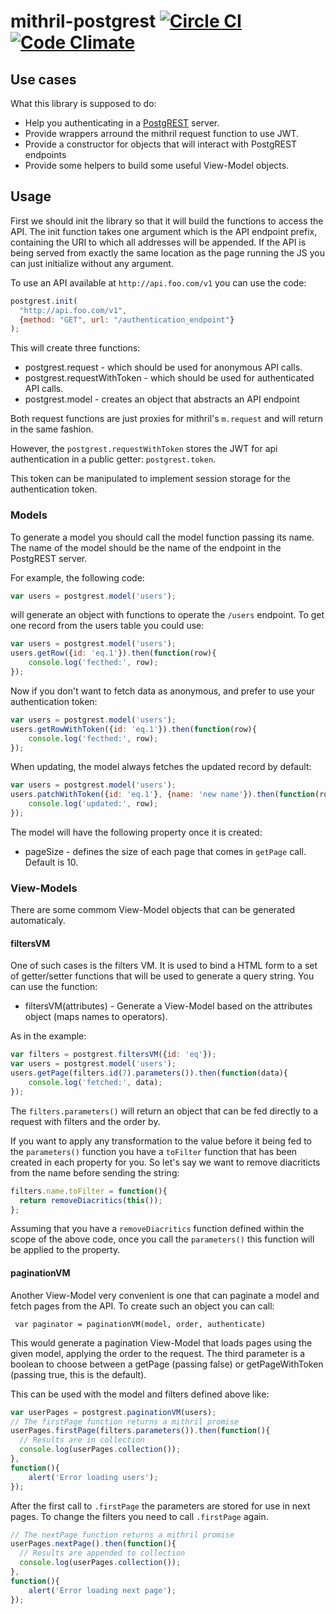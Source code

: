 # mithril-postgrest [![Circle CI](https://circleci.com/gh/catarse/mithril-postgrest/tree/master.svg?style=svg)](https://circleci.com/gh/catarse/mithril-postgrest/tree/master) [![Code Climate](https://codeclimate.com/github/catarse/mithril-postgrest/badges/gpa.svg)](https://codeclimate.com/github/catarse/mithril-postgrest)

## Use cases
What this library is supposed to do:

  * Help you authenticating in a [PostgREST](https://github.com/begriffs/postgrest) server.
  * Provide wrappers arround the mithril request function to use JWT.
  * Provide a constructor for objects that will interact with PostgREST endpoints
  * Provide some helpers to build some useful View-Model objects.

## Usage
First we should init the library so that it will build the functions to access the API.
The init function takes one argument which is the API endpoint prefix,
containing the URI to which all addresses will be appended.
If the API is being served from exactly the same location as the page running the JS
you can just initialize without any argument.

To use an API available at ```http://api.foo.com/v1``` you can use the code:
```javascript
postgrest.init(
  "http://api.foo.com/v1",
  {method: "GET", url: "/authentication_endpoint"}
);
```

This will create three functions:

  * postgrest.request - which should be used for anonymous API calls.
  * postgrest.requestWithToken - which should be used for authenticated API calls.
  * postgrest.model - creates an object that abstracts an API endpoint

Both request functions are just proxies for mithril's ```m.request``` and will return in the same fashion.

However, the ```postgrest.requestWithToken``` stores the JWT for api authentication in a public getter: ```postgrest.token```.

This token can be manipulated to implement session storage for the authentication token.

### Models
To generate a model you should call the model function passing its name. The name of the model should be the name of the endpoint in the PostgREST server.

For example, the following code:
```javascript
var users = postgrest.model('users');
```

will generate an object with functions to operate the ```/users``` endpoint.
To get one record from the users table you could use:
```javascript
var users = postgrest.model('users');
users.getRow({id: 'eq.1'}).then(function(row){
	console.log('fecthed:', row);
});
```
Now if you don't want to fetch data as anonymous, and prefer to use your authentication token:
```javascript
var users = postgrest.model('users');
users.getRowWithToken({id: 'eq.1'}).then(function(row){
	console.log('fecthed:', row);
});
```
When updating, the model always fetches the updated record by default:
```javascript
var users = postgrest.model('users');
users.patchWithToken({id: 'eq.1'}, {name: 'new name'}).then(function(row){
	console.log('updated:', row);
});
```

The model will have the following property once it is created:

 * pageSize - defines the size of each page that comes in ```getPage``` call. Default is 10.

### View-Models
There are some commom View-Model objects that can be generated automaticaly.

#### filtersVM
One of such cases is the filters VM. It is used to bind a HTML form to a set of getter/setter functions that will be used to generate a query string.
You can use the function:

 * filtersVM(attributes) - Generate a View-Model based on the attributes object (maps names to operators).

As in the example:

```javascript
var filters = postgrest.filtersVM({id: 'eq'});
var users = postgrest.model('users');
users.getPage(filters.id(7).parameters()).then(function(data){
	console.log('fetched:', data);
});
```

The ```filters.parameters()``` will return an object that can be fed directly to a request with filters and the order by.

If you want to apply any transformation to the value before it being fed to the ```parameters()``` function you have a ```toFilter``` function
that has been created in each property for you. So let's say we want to remove diacriticts from the name before sending the string:

```javascript
filters.name.toFilter = function(){
  return removeDiacritics(this());
};
```
Assuming that you have a ```removeDiacritics``` function defined within the scope of the above code, once you call the ```parameters()``` this function
will be applied to the property.

#### paginationVM
Another View-Model very convenient is one that can paginate a model and fetch pages from the API.
To create such an object you can call:

```javasctipt
 var paginator = paginationVM(model, order, authenticate)

```
This would generate a pagination View-Model that loads pages using the given model, applying the order to the request.
The third parameter is a boolean to choose between a getPage (passing false) or getPageWithToken (passing true, this is the default).

This can be used with the model and filters defined above like:

```javascript
var userPages = postgrest.paginationVM(users);
// The firstPage function returns a mithril promise
userPages.firstPage(filters.parameters()).then(function(){
  // Results are in collection
  console.log(userPages.collection());
},
function(){
    alert('Error loading users');
});
```

After the first call to ```.firstPage``` the parameters are stored for use in next pages. To change the filters you need to call ```.firstPage``` again.

```javascript
// The nextPage function returns a mithril promise
userPages.nextPage().then(function(){
  // Results are appended to collection
  console.log(userPages.collection());
},
function(){
    alert('Error loading next page');
});
```
